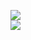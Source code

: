 [![](https://img.shields.io/badge/Made%20With-Github%20Spray-lightgrey.svg?style=for-the-badge&logo=github)](https://github.com/Annihil/github-spray#473)  
[![](https://i.imgur.com/2DrTn0Z.gif)](https://github.com/Annihil/github-spray)